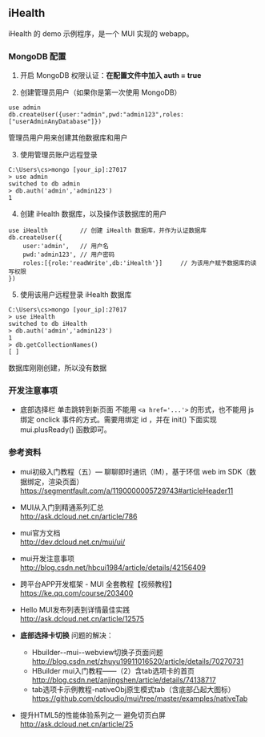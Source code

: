 ## iHealth
iHealth 的 demo 示例程序，是一个 MUI 实现的 webapp。


### MongoDB 配置
1. 开启 MongoDB 权限认证：**在配置文件中加入 auth = true**

2. 创建管理员用户（如果你是第一次使用 MongoDB）  
```
use admin
db.createUser({user:"admin",pwd:"admin123",roles:["userAdminAnyDatabase"]})
```
管理员用户用来创建其他数据库和用户

3. 使用管理员账户远程登录
```
C:\Users\cs>mongo [your_ip]:27017
> use admin
switched to db admin
> db.auth('admin','admin123')
1
```

4. 创建 iHealth 数据库，以及操作该数据库的用户
```
use iHealth         // 创建 iHealth 数据库，并作为认证数据库
db.createUser({
    user:'admin',   // 用户名
    pwd:'admin123', // 用户密码
    roles:[{role:'readWrite',db:'iHealth'}]     // 为该用户赋予数据库的读写权限
})
```

5. 使用该用户远程登录 iHealth 数据库
```
C:\Users\cs>mongo [your_ip]:27017
> use iHealth
switched to db iHealth
> db.auth('admin','admin123')
1
> db.getCollectionNames()
[ ]
```
数据库刚刚创建，所以没有数据


### 开发注意事项
* 底部选择栏 单击跳转到新页面 不能用 ```<a href='...'>``` 的形式，也不能用 js 绑定 onclick 事件的方式。需要用绑定 id ，并在 init() 下面实现 mui.plusReady() 函数即可。


### 参考资料
* mui初级入门教程（五）— 聊聊即时通讯（IM），基于环信 web im SDK（数据绑定，渲染页面）  
https://segmentfault.com/a/1190000005729743#articleHeader11

* MUI从入门到精通系列汇总  
http://ask.dcloud.net.cn/article/786

* mui官方文档  
http://dev.dcloud.net.cn/mui/ui/

* mui开发注意事项  
http://blog.csdn.net/hbcui1984/article/details/42156409

* 跨平台APP开发框架 - MUI 全套教程【视频教程】  
https://ke.qq.com/course/203400

* Hello MUI发布列表到详情最佳实践  
http://ask.dcloud.net.cn/article/12575

* **底部选择卡切换** 问题的解决：
    * Hbuilder--mui--webview切换子页面问题  
    http://blog.csdn.net/zhuyu19911016520/article/details/70270731
    * HBuilder mui入门教程——（2）含tab选项卡的首页  
    http://blog.csdn.net/anjingshen/article/details/74138717
    * tab选项卡示例教程-nativeObj原生模式tab（含底部凸起大图标）  
    https://github.com/dcloudio/mui/tree/master/examples/nativeTab
    
* 提升HTML5的性能体验系列之一 避免切页白屏  
http://ask.dcloud.net.cn/article/25